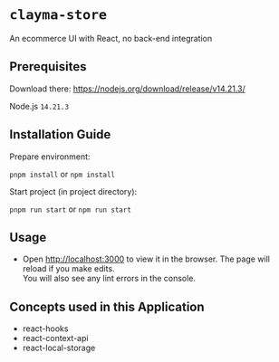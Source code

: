 # `clayma-store`

An ecommerce UI with React, no back-end integration

## Prerequisites

Download there: https://nodejs.org/download/release/v14.21.3/ 

Node.js `14.21.3` 

## Installation Guide

Prepare environment:

`pnpm install` or `npm install`

Start project (in project directory):

`pnpm run start` or `npm run start`

## Usage
- Open [http://localhost:3000](http://localhost:3000) to view it in the browser.
  The page will reload if you make edits.<br />
  You will also see any lint errors in the console.

## Concepts used in this Application

- react-hooks
- react-context-api
- react-local-storage
